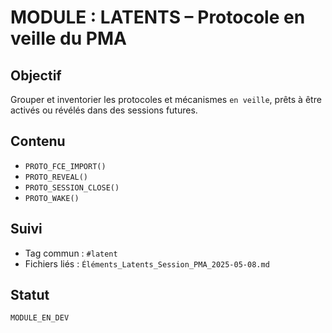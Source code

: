 # MODULE : LATENTS – Protocole en veille du PMA

## Objectif
Grouper et inventorier les protocoles et mécanismes `en veille`, prêts à être activés ou révélés dans des sessions futures.

## Contenu
- `PROTO_FCE_IMPORT()`
- `PROTO_REVEAL()`
- `PROTO_SESSION_CLOSE()`
- `PROTO_WAKE()`

## Suivi
- Tag commun : `#latent`
- Fichiers liés : `Éléments_Latents_Session_PMA_2025-05-08.md`

## Statut
`MODULE_EN_DEV`
